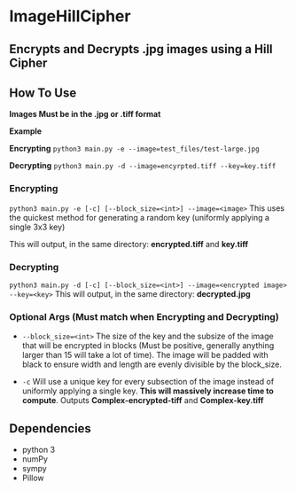 # ImageHillCipher
## Encrypts and Decrypts .jpg images using a Hill Cipher

## How To Use
**Images Must be in the .jpg or .tiff format**

**Example** 

**Encrypting**
`python3 main.py -e --image=test_files/test-large.jpg`

**Decrypting**
`python3 main.py -d --image=encyrpted.tiff --key=key.tiff`

### Encrypting
`python3 main.py -e [-c] [--block_size=<int>] --image=<image>`
This uses the quickest method for generating a random key (uniformly applying a single 3x3 key)

This will output, in the same directory: **encrypted.tiff** and **key.tiff**

### Decrypting

`python3 main.py -d [-c] [--block_size=<int>] --image=<encrypted image> --key=<key>`
This will output, in the same directory: **decrypted.jpg**


### Optional Args (Must match when Encrypting and Decrypting)

- `--block_size=<int>` The size of the key and the subsize of the image that will be encrypted in blocks (Must be positive, generally anything larger than 15 will take a lot of time). The image will be padded with black to ensure width and length are evenly divisible by the block_size.

- `-c` Will use a unique key for every subsection of the image instead of uniformly applying a single key. **This will massively increase time to compute**. Outputs **Complex-encrypted-tiff** and **Complex-key.tiff**

## Dependencies
- python 3
- numPy
- sympy
- Pillow
